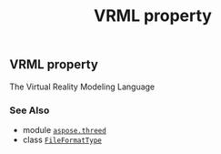 ﻿---
title: VRML property
second_title: Aspose.3D for Python via .NET API References
description: 
type: docs
weight: 240
url: /aspose.threed/fileformattype/vrml/
is_root: false
---

## VRML property


The Virtual Reality Modeling Language

### See Also
* module [`aspose.threed`](../../)
* class [`FileFormatType`](/3d/python-net/aspose.threed/fileformattype)
